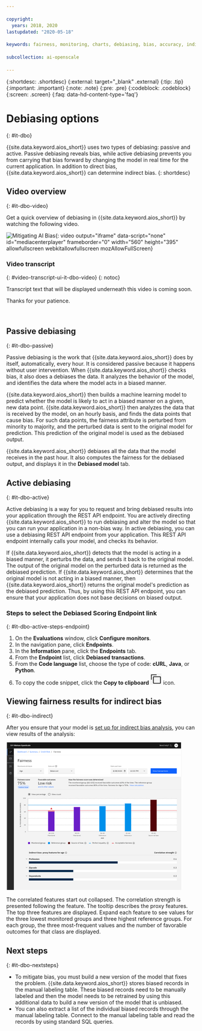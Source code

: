 ```yaml
---

copyright:
  years: 2018, 2020
lastupdated: "2020-05-18"

keywords: fairness, monitoring, charts, debiasing, bias, accuracy, indirect bias, manual labelling table, endpoints

subcollection: ai-openscale

---
```


{:shortdesc: .shortdesc}
{:external: target="_blank" .external}
{:tip: .tip}
{:important: .important}
{:note: .note}
{:pre: .pre}
{:codeblock: .codeblock}
{:screen: .screen}
{:faq: data-hd-content-type='faq'}

# Debiasing options
{: #it-dbo}

{{site.data.keyword.aios_short}} uses two types of debiasing: passive and active. Passive debiasing reveals bias, while active debiasing prevents you from carrying that bias forward by changing the model in real time for the current application. In addition to direct bias, {{site.data.keyword.aios_short}} can determine indirect bias.
{: shortdesc}

## Video overview
{: #it-dbo-video}

Get a quick overview of debiasing in {{site.data.keyword.aios_short}} by watching the following video.

![Mitigating AI Bias](https://cdnapisec.kaltura.com/p/1773841/sp/177384100/embedIframeJs/uiconf_id/39954662/partner_id/1773841?iframeembed=true&playerId=kplayer&entry_id=1_1shu3261&flashvars[streamerType]=auto){: video output="iframe" data-script="none" id="mediacenterplayer" frameborder="0" width="560" height="395" allowfullscreen webkitallowfullscreen mozAllowFullScreen}

### Video transcript
{: #video-transcript-ui-it-dbo-video}
{: notoc}

Transcript text that will be displayed underneath this video is coming soon.

Thanks for your patience.


<p>&nbsp;</p>



## Passive debiasing
{: #it-dbo-passive}

Passive debiasing is the work that {{site.data.keyword.aios_short}} does by itself, automatically, every hour. It is considered passive because it happens without user intervention. When {{site.data.keyword.aios_short}} checks bias, it also does a debiases the data. It analyzes the behavior of the model, and identifies the data where the model acts in a biased manner.

{{site.data.keyword.aios_short}} then builds a machine learning model to predict whether the model is likely to act in a biased manner on a given, new data point. {{site.data.keyword.aios_short}} then analyzes the data that is received by the model, on an hourly basis, and finds the data points that cause bias. For such data points, the fairness attribute is perturbed from minority to majority, and the perturbed data is sent to the original model for prediction. This prediction of the original model is used as the debiased output.

{{site.data.keyword.aios_short}} debiases all the data that the model receives in the past hour. It also computes the fairness for the debiased output, and displays it in the **Debiased model** tab.

## Active debiasing
{: #it-dbo-active}

Active debiasing is a way for you to request and bring debiased results into your application through the REST API endpoint. You are actively directing {{site.data.keyword.aios_short}} to run debiasing and alter the model so that you can run your application in a non-bias way. In active debiasing, you can use a debiasing REST API endpoint from your application. This REST API endpoint internally calls your model, and checks its behavior.

If {{site.data.keyword.aios_short}} detects that the model is acting in a biased manner, it perturbs the data, and sends it back to the original model. The output of the original model on the perturbed data is returned as the debiased prediction. If {{site.data.keyword.aios_short}} determines that the original model is not acting in a biased manner, then {{site.data.keyword.aios_short}} returns the original model's prediction as the debiased prediction. Thus, by using this REST API endpoint, you can ensure that your application does not base decisions on biased output.

### Steps to select the **Debiased Scoring Endpoint** link
{: #it-dbo-active-steps-endpoint}

1. On the **Evaluations** window, click **Configure monitors**.
2. In the navigation pane, click **Endpoints**.
3. In the **Information** pane, click the **Endpoints** tab.
4. From the **Endpoint** list, click **Debiased transactions**.
5. From the **Code language** list, choose the type of code: **cURL**, **Java**, or **Python**.
6. To copy the code snippet, click the **Copy to clipboard** ![The copy to clipboard icon is displayed.](images/copy-icon.png) icon.

## Viewing fairness results for indirect bias
{: #it-dbo-indirect}

After you ensure that your model is [set up for indirect bias analysis](/docs/ai-openscale?topic=ai-openscale-mf-debias#mf-debias-indirect), you can view results of the analysis: 

![Indirect bias displays](images/wos-indirect-bias-display.png)

The correlated features start out collapsed. The correlation strength is presented following the feature. The tooltip describes the proxy features. The top three features are displayed. Expand each feature to see values for the three lowest monitored groups and three highest reference groups. For each group, the three most-frequent values and the number of favorable outcomes for that class are displayed.

## Next steps
{: #it-dbo-nextsteps}

- To mitigate bias, you must build a new version of the model that fixes the problem. {{site.data.keyword.aios_short}} stores biased records in the manual labeling table. These biased records need to be manually labeled and then the model needs to be retrained by using this additional data to build a new version of the model that is unbiased.
- You can also extract a list of the individual biased records through the manual labeling table. Connect to the manual labeling table and read the records by using standard SQL queries.



